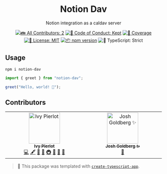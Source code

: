 <h1 align="center">Notion Dav</h1>

<p align="center">Notion integration as a caldav server</p>

<p align="center">
	<!-- prettier-ignore-start -->
	<!-- ALL-CONTRIBUTORS-BADGE:START - Do not remove or modify this section -->
	<a href="#contributors" target="_blank"><img alt="👪 All Contributors: 2" src="https://img.shields.io/badge/%F0%9F%91%AA_all_contributors-2-21bb42.svg" /></a>
<!-- ALL-CONTRIBUTORS-BADGE:END -->
	<!-- prettier-ignore-end -->
	<a href="https://github.com/auscyber/notion-dav/blob/main/.github/CODE_OF_CONDUCT.md" target="_blank"><img alt="🤝 Code of Conduct: Kept" src="https://img.shields.io/badge/%F0%9F%A4%9D_code_of_conduct-kept-21bb42" /></a>
	<a href="https://codecov.io/gh/auscyber/notion-dav" target="_blank"><img alt="🧪 Coverage" src="https://img.shields.io/codecov/c/github/auscyber/notion-dav?label=%F0%9F%A7%AA%20coverage" /></a>
	<a href="https://github.com/auscyber/notion-dav/blob/main/LICENSE.md" target="_blank"><img alt="📝 License: MIT" src="https://img.shields.io/badge/%F0%9F%93%9D_license-MIT-21bb42.svg"></a>
	<a href="http://npmjs.com/package/notion-dav"><img alt="📦 npm version" src="https://img.shields.io/npm/v/notion-dav?color=21bb42&label=%F0%9F%93%A6%20npm" /></a>
	<img alt="💪 TypeScript: Strict" src="https://img.shields.io/badge/%F0%9F%92%AA_typescript-strict-21bb42.svg" />
</p>

## Usage

```shell
npm i notion-dav
```

```ts
import { greet } from "notion-dav";

greet("Hello, world! 💖");
```

## Contributors

<!-- spellchecker: disable -->
<!-- ALL-CONTRIBUTORS-LIST:START - Do not remove or modify this section -->
<!-- prettier-ignore-start -->
<!-- markdownlint-disable -->
<table>
  <tbody>
    <tr>
      <td align="center" valign="top" width="14.28%"><a href="https://github.com/auscyber"><img src="https://avatars.githubusercontent.com/u/12080502?v=4?s=100" width="100px;" alt="Ivy Pierlot"/><br /><sub><b>Ivy Pierlot</b></sub></a><br /><a href="https://github.com/auscyber/notion-dav/commits?author=auscyber" title="Code">💻</a> <a href="#content-auscyber" title="Content">🖋</a> <a href="https://github.com/auscyber/notion-dav/commits?author=auscyber" title="Documentation">📖</a> <a href="#ideas-auscyber" title="Ideas, Planning, & Feedback">🤔</a> <a href="#infra-auscyber" title="Infrastructure (Hosting, Build-Tools, etc)">🚇</a> <a href="#maintenance-auscyber" title="Maintenance">🚧</a> <a href="#projectManagement-auscyber" title="Project Management">📆</a> <a href="#tool-auscyber" title="Tools">🔧</a></td>
      <td align="center" valign="top" width="14.28%"><a href="http://www.joshuakgoldberg.com/"><img src="https://avatars.githubusercontent.com/u/3335181?v=4?s=100" width="100px;" alt="Josh Goldberg ✨"/><br /><sub><b>Josh Goldberg ✨</b></sub></a><br /><a href="#tool-JoshuaKGoldberg" title="Tools">🔧</a></td>
    </tr>
  </tbody>
</table>

<!-- markdownlint-restore -->
<!-- prettier-ignore-end -->

<!-- ALL-CONTRIBUTORS-LIST:END -->
<!-- spellchecker: enable -->

<!-- You can remove this notice if you don't want it 🙂 no worries! -->

> 💙 This package was templated with [`create-typescript-app`](https://github.com/JoshuaKGoldberg/create-typescript-app).

